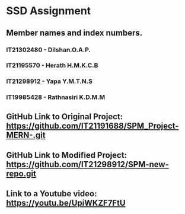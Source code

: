 # SSD Assignment


## Member names and index numbers.

### IT21302480 - Dilshan.O.A.P.
### IT21195570 - Herath H.M.K.C.B
### IT21298912 - Yapa Y.M.T.N.S
### IT19985428 - Rathnasiri K.D.M.M


## GitHub Link to Original Project: https://github.com/IT21191688/SPM_Project-MERN-.git


## GitHub Link to Modified Project: https://github.com/IT21298912/SPM-new-repo.git


## Link to a Youtube video: https://youtu.be/UpiWKZF7FtU
